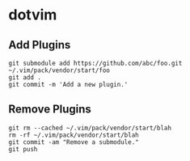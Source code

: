 # dotvim

## Add Plugins

```shell
git submodule add https://github.com/abc/foo.git ~/.vim/pack/vendor/start/foo
git add .
git commit -m 'Add a new plugin.'
```

## Remove Plugins

```shell
git rm --cached ~/.vim/pack/vendor/start/blah
rm -rf ~/.vim/pack/vendor/start/blah
git commit -am "Remove a submodule."
git push
```
